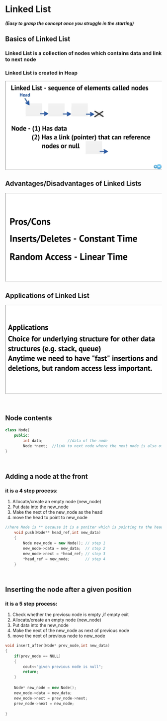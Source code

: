 # Linked List 
##### (Easy to grasp the concept once you struggle in the starting)
## **Basics of Linked List**
### **Linked List** is a collection of nodes which contains data and link to next node
### Linked List is created in Heap 
<img src="basic_def.png" width="600">

## **Advantages/Disadvantages of Linked Lists**
<img src="pros_cons.png" width="600">

## **Applications of Linked List** 
<img src="applications.png" width="600">
</br>
</br>
</br>

## **Node contents**
```cpp
class Node{
    public:
        int data;           //data of the node
        Node *next;  //link to next node where the next node is also of type node 
}
```
</br>

## **Adding a node at the front**
### it is a 4 step process:
1) Allocate/create an empty node (new_node)
2) Put data into the new_node
3) Make the next of the new_node as the head
4) move the head to point to new_node

```cpp
//here Node is ** because it is a poniter which is pointing to the head pointer
    void push(Node** head_ref,int new_data)
    {
        Node new_node = new Node(); // step 1
        new_node->data = new_data;  // step 2
        new_node->next = *head_ref; // step 3 
        *head_ref = new_node;       // step 4
    }
```

</br>

## **Inserting the node after a given position**
### it is a 5 step process:
1) Check whether the previosu node is empty ,if empty exit
2) Allocate/create an empty node (new_node)
3) Put data into the new_node
4) Make the next of the new_node as next of previous node
5) move the next of previous node to new_node

```cpp
void insert_after(Node* prev_node,int new_data)
{
    if(prev_node == NULL)
    {
        cout<<"given previous node is null";
        return;
    }

    Node* new_node = new Node();
    new_node->data = new_data;
    new_node->next = prev_node->next;
    prev_node->next = new_node;

}
```